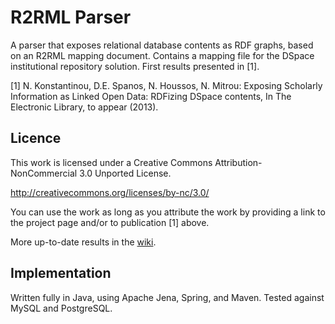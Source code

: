 # R2RML Parser

A parser that exposes relational database contents as RDF graphs, based on an R2RML mapping document. Contains a mapping file for the DSpace institutional repository solution. First results presented in [1].

[1] N. Konstantinou, D.E. Spanos, N. Houssos, N. Mitrou: Exposing Scholarly Information as Linked Open Data: RDFizing DSpace contents, In The Electronic Library, to appear (2013).

## Licence

This work is licensed under a Creative Commons Attribution-NonCommercial 3.0 Unported License.

http://creativecommons.org/licenses/by-nc/3.0/

You can use the work as long as you attribute the work by providing a link to the project page and/or to publication [1] above.

More up-to-date results in the [wiki](https://github.com/nkons/r2rml-parser/wiki).

## Implementation

Written fully in Java, using Apache Jena, Spring, and Maven. Tested against MySQL and PostgreSQL.
